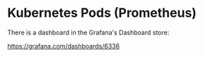 Kubernetes Pods (Prometheus)
==========================

There is a dashboard in the Grafana's Dashboard store:

https://grafana.com/dashboards/6336
